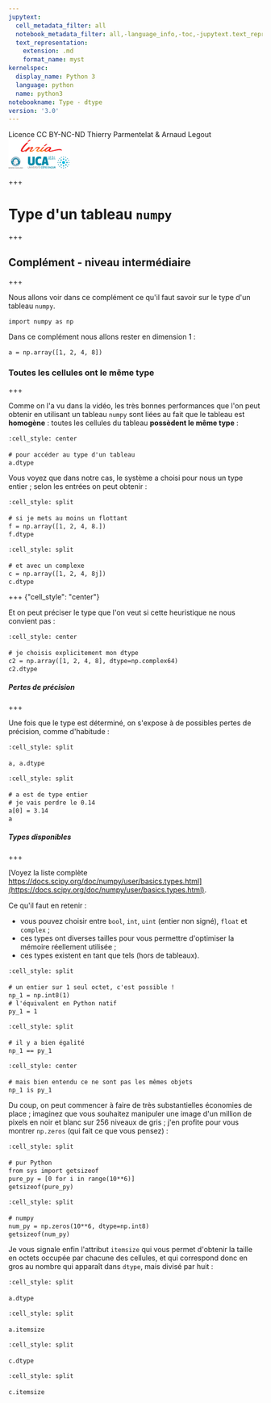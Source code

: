 ```yaml
---
jupytext:
  cell_metadata_filter: all
  notebook_metadata_filter: all,-language_info,-toc,-jupytext.text_representation.jupytext_version,-jupytext.text_representation.format_version
  text_representation:
    extension: .md
    format_name: myst
kernelspec:
  display_name: Python 3
  language: python
  name: python3
notebookname: Type - dtype
version: '3.0'
---
```


<div class="licence">
<span>Licence CC BY-NC-ND</span>
<span>Thierry Parmentelat &amp; Arnaud Legout</span>
<span><img src="media/both-logos-small-alpha.png" /></span>
</div>

+++

# Type d'un tableau `numpy`

+++

## Complément - niveau intermédiaire

+++

Nous allons voir dans ce complément ce qu'il faut savoir sur le type d'un tableau `numpy`.

```{code-cell}
import numpy as np
```

Dans ce complément nous allons rester en dimension 1 :

```{code-cell}
a = np.array([1, 2, 4, 8])
```

### Toutes les cellules ont le même type

+++

Comme on l'a vu dans la vidéo, les très bonnes performances que l'on peut obtenir en utilisant un tableau `numpy` sont liées au fait que le tableau est **homogène** : toutes les cellules du tableau **possèdent le même type** :

```{code-cell}
:cell_style: center

# pour accéder au type d'un tableau
a.dtype
```

Vous voyez que dans notre cas, le système a choisi pour nous un type entier ; selon les entrées on peut obtenir :

```{code-cell}
:cell_style: split

# si je mets au moins un flottant
f = np.array([1, 2, 4, 8.])
f.dtype
```

```{code-cell}
:cell_style: split

# et avec un complexe
c = np.array([1, 2, 4, 8j])
c.dtype
```

+++ {"cell_style": "center"}

Et on peut préciser le type que l'on veut si cette heuristique ne nous convient pas :

```{code-cell}
:cell_style: center

# je choisis explicitement mon dtype
c2 = np.array([1, 2, 4, 8], dtype=np.complex64)
c2.dtype
```

##### Pertes de précision

+++

Une fois que le type est déterminé, on s'expose à de possibles pertes de précision, comme d'habitude :

```{code-cell}
:cell_style: split

a, a.dtype
```

```{code-cell}
:cell_style: split

# a est de type entier
# je vais perdre le 0.14
a[0] = 3.14
a
```

##### Types disponibles

+++

[Voyez la liste complète https://docs.scipy.org/doc/numpy/user/basics.types.html](https://docs.scipy.org/doc/numpy/user/basics.types.html).

Ce qu'il faut en retenir :

* vous pouvez choisir entre `bool`, `int`, `uint` (entier non signé), `float` et `complex` ;
* ces types ont diverses tailles pour vous permettre d'optimiser la mémoire réellement utilisée ;
* ces types existent en tant que tels (hors de tableaux).

```{code-cell}
:cell_style: split

# un entier sur 1 seul octet, c'est possible !
np_1 = np.int8(1)
# l'équivalent en Python natif
py_1 = 1
```

```{code-cell}
:cell_style: split

# il y a bien égalité
np_1 == py_1
```

```{code-cell}
:cell_style: center

# mais bien entendu ce ne sont pas les mêmes objets
np_1 is py_1
```

Du coup, on peut commencer à faire de très substantielles économies de place ; imaginez que vous souhaitez manipuler une image d'un million de pixels en noir et blanc sur 256 niveaux de gris ; j'en profite pour vous montrer `np.zeros` (qui fait ce que vous pensez) :

```{code-cell}
:cell_style: split

# pur Python
from sys import getsizeof
pure_py = [0 for i in range(10**6)]
getsizeof(pure_py)
```

```{code-cell}
:cell_style: split

# numpy
num_py = np.zeros(10**6, dtype=np.int8)
getsizeof(num_py)
```

Je vous signale enfin l'attribut `itemsize` qui vous permet d'obtenir la taille en octets occupée par chacune des cellules, et qui correspond donc en gros au nombre qui apparaît dans `dtype`, mais divisé par huit :

```{code-cell}
:cell_style: split

a.dtype
```

```{code-cell}
:cell_style: split

a.itemsize
```

```{code-cell}
:cell_style: split

c.dtype
```

```{code-cell}
:cell_style: split

c.itemsize
```
